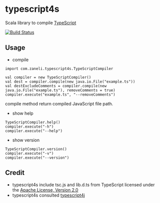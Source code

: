 # typescript4s
Scala library to compile [TypeScript](http://www.typescriptlang.org/)

[![Build Status](https://api.travis-ci.org/zaneli/typescript4s.png?branch=master)](https://travis-ci.org/zaneli/typescript4s)

## Usage

* compile
```
import com.zaneli.typescript4s.TypeScriptCompiler

val compiler = new TypeScriptCompiler()
val dest = compiler.compile(new java.io.File("example.ts"))
val destExcludeComments = compiler.compile(new java.io.File("example.ts"), removeComments = true)
compiler.execute("example.ts", "--removeComments")
```
compile method return compiled JavaScript file path.

* show help
```
TypeScriptCompiler.help()
compiler.execute("-h")
compiler.execute("--help")
```

* show version
```
TypeScriptCompiler.version()
compiler.execute("-v")
compiler.execute("--version")
```

## Credit
* typescript4s include tsc.js and lib.d.ts from TypeScript licensed under the [Apache License, Version 2.0](http://www.apache.org/licenses/LICENSE-2.0)  
* typescript4s consulted [typescript4j](https://github.com/martypitt/typescript4j)